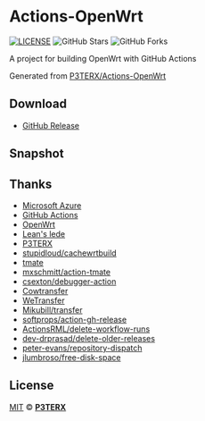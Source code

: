# Actions-OpenWrt

[![LICENSE](https://img.shields.io/github/license/mashape/apistatus.svg?style=flat-square&label=LICENSE)](https://github.com/Dawneng/Actions-OpenWrt/blob/master/LICENSE)
![GitHub Stars](https://img.shields.io/github/stars/Dawneng/Actions-OpenWrt.svg?style=flat-square&label=Stars&logo=github)
![GitHub Forks](https://img.shields.io/github/forks/Dawneng/Actions-OpenWrt.svg?style=flat-square&label=Forks&logo=github)

A project for building OpenWrt with GitHub Actions

Generated from [P3TERX/Actions-OpenWrt](https://github.com/P3TERX/Actions-OpenWrt)

## Download

- [GitHub Release](https://github.com/Dawneng/Actions-OpenWrt/releases/latest)

## Snapshot


## Thanks

- [Microsoft Azure](https://azure.microsoft.com)
- [GitHub Actions](https://github.com/features/actions)
- [OpenWrt](https://github.com/openwrt/openwrt)
- [Lean's lede](https://github.com/coolsnowwolf/lede)
- [P3TERX](https://github.com/P3TERX/Actions-OpenWrt)
- [stupidloud/cachewrtbuild](https://github.com/klever1988/cachewrtbuild)
- [tmate](https://github.com/tmate-io/tmate)
- [mxschmitt/action-tmate](https://github.com/mxschmitt/action-tmate)
- [csexton/debugger-action](https://github.com/csexton/debugger-action)
- [Cowtransfer](https://cowtransfer.com)
- [WeTransfer](https://wetransfer.com/)
- [Mikubill/transfer](https://github.com/Mikubill/transfer)
- [softprops/action-gh-release](https://github.com/softprops/action-gh-release)
- [ActionsRML/delete-workflow-runs](https://github.com/ActionsRML/delete-workflow-runs)
- [dev-drprasad/delete-older-releases](https://github.com/dev-drprasad/delete-older-releases)
- [peter-evans/repository-dispatch](https://github.com/peter-evans/repository-dispatch)
- [jlumbroso/free-disk-space](https://github.com/jlumbroso/free-disk-space)

## License

[MIT](https://github.com/P3TERX/Actions-OpenWrt/blob/main/LICENSE) © [**P3TERX**](https://p3terx.com)

